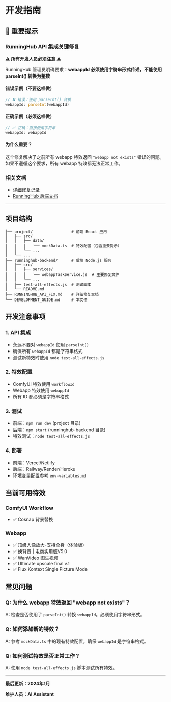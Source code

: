 # 开发指南

## 🚨 重要提示

### RunningHub API 集成关键修复

**⚠️ 所有开发人员必须注意 ⚠️**

RunningHub 管理员明确要求：**webappId 必须使用字符串形式传递，不能使用 parseInt() 转换为整数**

#### 错误示例（不要这样做）
```javascript
// ❌ 错误：使用 parseInt() 转换
webappId: parseInt(webappId)
```

#### 正确示例（必须这样做）
```javascript
// ✅ 正确：直接使用字符串
webappId: webappId
```

#### 为什么重要？
这个修复解决了之前所有 webapp 特效返回 `"webapp not exists"` 错误的问题。如果不遵循这个要求，所有 webapp 特效都无法正常工作。

### 相关文档
- [详细修复记录](./RUNNINGHUB_API_FIX.md)
- [RunningHub 后端文档](./runninghub-backend/README.md)

---

## 项目结构

```
├── project/                 # 前端 React 应用
│   ├── src/
│   │   ├── data/
│   │   │   └── mockData.ts  # 特效配置（包含重要提示）
│   │   └── ...
│   └── ...
├── runninghub-backend/      # 后端 Node.js 服务
│   ├── src/
│   │   ├── services/
│   │   │   └── webappTaskService.js  # 主要修复文件
│   │   └── ...
│   ├── test-all-effects.js  # 测试脚本
│   └── README.md
├── RUNNINGHUB_API_FIX.md    # 详细修复文档
└── DEVELOPMENT_GUIDE.md     # 本文件
```

## 开发注意事项

### 1. API 集成
- 永远不要对 `webappId` 使用 `parseInt()`
- 确保所有 `webappId` 都是字符串格式
- 测试新特效时使用 `node test-all-effects.js`

### 2. 特效配置
- ComfyUI 特效使用 `workflowId`
- Webapp 特效使用 `webappId`
- 所有 ID 都必须是字符串格式

### 3. 测试
- 前端：`npm run dev` (project 目录)
- 后端：`npm start` (runninghub-backend 目录)
- 特效测试：`node test-all-effects.js`

### 4. 部署
- 前端：Vercel/Netlify
- 后端：Railway/Render/Heroku
- 环境变量配置参考 `env-variables.md`

## 当前可用特效

### ComfyUI Workflow
- ✅ Cosnap 背景替换

### Webapp
- ✅ 顶级人像放大-支持全身（体验版）
- ✅ 换背景 | 电商实用版V5.0
- ✅ WanVideo 图生视频
- ✅ Ultimate upscale final v.1
- ✅ Flux Kontext Single Picture Mode

## 常见问题

### Q: 为什么 webapp 特效返回 "webapp not exists"？
A: 检查是否使用了 `parseInt()` 转换 `webappId`。必须使用字符串形式。

### Q: 如何添加新的特效？
A: 参考 `mockData.ts` 中的现有特效配置，确保 `webappId` 是字符串格式。

### Q: 如何测试特效是否正常工作？
A: 使用 `node test-all-effects.js` 脚本测试所有特效。

---

**最后更新：2024年1月**

**维护人员：AI Assistant** 